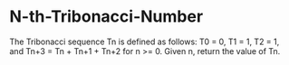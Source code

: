 # N-th-Tribonacci-Number
The Tribonacci sequence Tn is defined as follows:   T0 = 0, T1 = 1, T2 = 1, and Tn+3 = Tn + Tn+1 + Tn+2 for n >= 0.  Given n, return the value of Tn.   

